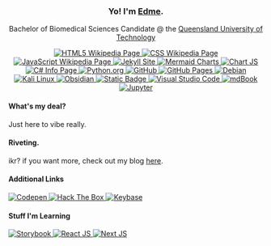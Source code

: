 <h3 align="center">Yo! I'm <a target="_blank" href="https://edamame-v.github.io/about">Edme</a>.</h3>
<p align="center">
    Bachelor of Biomedical Sciences Candidate @ the <a rel="nofollow noopener noreferrer" target="_blank" href="https://qut.edu.au">Queensland University of Technology</a>
</p>

<!-- Made using https://shields.io/badges with the following parameters:
    badgeContent: {thing}-#{colour}
    style: for-the-badge
    logoColor: #ffffff

    Logos and Colors from https://simpleicons.org/
-->
<div align="center">
    <a class="badge" href="https://en.wikipedia.org/wiki/HTML5">
        <img alt="HTML5 Wikipedia Page" src="https://img.shields.io/badge/HTML5-%23E34F26?style=for-the-badge&logo=html5&logoColor=%23ffffff&labelColor=%23B05941">
    </a>
    <a href="https://en.wikipedia.org/wiki/CSS">
        <img alt="CSS Wikipedia Page" src="https://img.shields.io/badge/CSS3-%231572B6?style=for-the-badge&logo=css3&logoColor=%23ffffff&labelColor=%232A5D82">
    </a>
    <a href="https://en.wikipedia.org/wiki/JavaScript">
        <img alt="JavaScript Wikipedia Page" src="https://img.shields.io/badge/JavaScript-%23F7DF1E?style=for-the-badge&logo=javascript&logoColor=%23ffffff&labelColor=%23C4B53F">
    </a>
    <a href="https://jekyllrb.com/">
        <img alt="Jekyll Site" src="https://img.shields.io/badge/Jekyll-%23CC0000?style=for-the-badge&logo=jekyll&logoColor=%23ffffff&labelColor=%23991F1F">
    </a>
    <a href="https://mermaid.live">
        <img alt="Mermaid Charts" src="https://img.shields.io/badge/Mermaid-%23FF3670?style=for-the-badge&logo=mermaid&logoColor=%23ffffff&labelColor=%23CC5476">
    </a>
    <a href="https://www.chartjs.org/">
        <img alt="Chart JS" src="https://img.shields.io/badge/Chart.js-%23FF6384?style=for-the-badge&logo=chart.js&logoColor=%23ffffff&labelColor=%23CC788A">
    </a>
    <a href="https://dotnet.microsoft.com/en-us/languages/csharp">
        <img alt="C# Info Page" src="https://img.shields.io/badge/C%23-%23512BD4?style=for-the-badge&logo=C%23&logoColor=%23ffffff&labelColor=%235540A1">
    </a>
    <a href="https://www.python.org/">
        <img alt="Python.org" src="https://img.shields.io/badge/Python-%233776AB?style=for-the-badge&logo=python&logoColor=%23ffffff&labelColor=%233E5E78">
    </a>
    <a href="https://www.github.com">
        <img alt="GitHub" src="https://img.shields.io/badge/GitHub-%23171717?style=for-the-badge&logo=github&logoColor=%23ffffff&labelColor=%23432C4A">
    </a>
    <a href="https://pages.github.com/">
        <img alt="GitHub Pages" src="https://img.shields.io/badge/GitHub%20Pages-%23222222?style=for-the-badge&logo=github%20pages&logoColor=%23ffffff&labelColor=%234C3254">
    </a>
    <a href="https://www.debian.org">
        <img alt="Debian" src="https://img.shields.io/badge/debian-%23A81D33?style=for-the-badge&logo=debian&logoColor=%23ffffff&labelColor=%23752B36">
    </a>
    <a href="https://www.kali.org/">
        <img alt="Kali Linux" src="https://img.shields.io/badge/Kali-%23557C94?style=for-the-badge&logo=kali%20linux&logoColor=%23ffffff&labelColor=%234B5861">
    </a>
    <a href="https://obsidian.md/">
        <img alt="Obsidian" src="https://img.shields.io/badge/Obsidian-%237C3AED?style=for-the-badge&logo=obsidian&logoColor=%23ffffff&labelColor=%237852BA">
    </a>
    <a href="https://git-scm.com/">
        <img alt="Static Badge" src="https://img.shields.io/badge/Git-%23F05032?style=for-the-badge&logo=git&logoColor=%23ffffff&labelColor=%23BD5E4D">
    </a>
    <a href="https://code.visualstudio.com/">
        <img alt="Visual Studio Code" src="https://img.shields.io/badge/VS%20Code-%23007ACC?style=for-the-badge&logo=visual%20studio%20code&logoColor=%23ffffff&labelColor=%231F6899">
    </a>
    <a href="https://rust-lang.github.io/mdBook/index.html">
        <img alt="mdBook" src="https://img.shields.io/badge/mdbook-%23000000?style=for-the-badge&logo=mdbook&logoColor=%23ffffff&labelColor=%23311F33">
    </a>
    <a href="https://jupyter.org/">
        <img alt="Jupyter" src="https://img.shields.io/badge/jupyter-%23F37626?style=for-the-badge&logo=jupyter&logoColor=%23ffffff&labelColor=%23BF7445">
    </a>
</div>


#### What's my deal?
Just here to vibe really.

#### Riveting.
ikr? if you want more, check out my blog [here](https://edamame-v.github.io/about).

<h4>Additional Links</h4>
<a href="https://codepen.io/edamame-v">
    <img alt="Codepen" src="https://img.shields.io/badge/Codepen-%23000000?style=for-the-badge&logo=codepen&logoColor=%23ffffff">
</a>
<a href="https://app.hackthebox.com/users/1744080">
    <img alt="Hack The Box" src="https://img.shields.io/badge/HackTheBox-%239FEF00?style=for-the-badge&logo=hackthebox&logoColor=%23ffffff">
</a>
<a href="https://keybase.io/edamamev"> 
    <img alt="Keybase" src="https://img.shields.io/badge/KeyBase-%2333A0FF?style=for-the-badge&logo=keybase&logoColor=%23ffffff">
</a>
<h4>Stuff I'm Learning</h4>
<a href="https://storybook.js.org/">
    <img alt="Storybook" src="https://img.shields.io/badge/Storybook-%23FF4785?style=for-the-badge&logo=storybook&logoColor=%23ffffff">
</a>
<a href="https://react.dev/">
    <img alt="React JS" src="https://img.shields.io/badge/React--JS-%2361DAFB?style=for-the-badge&logo=react&logoColor=%23ffffff">
</a>
<a href="https://nextjs.org/">
    <img alt="Next JS" src="https://img.shields.io/badge/Next--JS-%23000000?style=for-the-badge&logo=next.js&logoColor=%23ffffff">
</a>